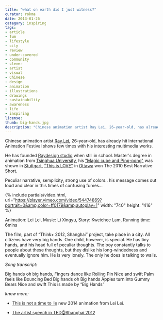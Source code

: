 ```yaml
---
title: "what on earth did I just witness?"
curator: rokma
date: 2013-01-26
category: inspiring
tags:
- article
- fun
- lifestyle
- city
- review
- under-covered
- community
- clever
- artist
- visual
- Chinese
- design
- animation
- illustrations
- drawings
- sustainability
- awareness
- life
- inspiring
license:
thumb: big-hands.jpg
description: "Chinese animation artist Ray Lei, 26-year-old, has already hit International Animation Festival shows few times with his interesting multimedia works."
---
```

Chinese animation artist <a href="http://vimeo.com/user1260672" title="He's on Vimeo with 16 videos"  >Ray Lei</a>, 26-year-old, has already hit International Animation Festival shows few times with his interesting multimedia works.  

He has founded <a href="http://www.raydesign.cn/" title="see!"  >Raydesign studio</a> when still in school. Master's degree in animation from <a href="http://en.wikipedia.org/wiki/Tsinghua_University" title="what?"  >Tsinghua University</a>, his <a href="http://vimeo.com/4258163" title="check it out on vimeo!"  >"Magic cube and Ping-pong"</a> was shown in <a href="http://www.itfs.de/en/" title="Ya wunderbar!"  >Stuttgart</a>, <a href="http://vimeo.com/12492973" title="watch it!"  >"This is LOVE"</a> in <a href="http://www.animationfestival.ca/" title="YOU CAN&rsquo;T UNSEE THIS STUFF"  >Ottawa</a> won The 2010 Best Narrative Short.

Peculiar narrative, semplicity, strong use of colors.. his message comes out loud and clear in this times of confusing fumes...

{% include partials/video.html, url="https://player.vimeo.com/video/54474869?portrait=0&amp;color=ff0179&amp;autoplay=1" width: "740" height: "416" %}

Animation: Lei Lei, Music: Li Xingyu, Story: Kweichee Lam, Running time: 6mins


The film, part of &ldquo;Think+ 2012, Shanghai&rdquo; project, take place in a city. All citizens have very big hands. One child, however, is special. He has tiny hands, and his head full of peculiar thoughts. The boy constantly talks to people about these thoughts, but they dislike his long-windedness and eventually ignore him. He is very lonely. The only he does is talking to walls.


_Song transcript:_

Big hands oh big hands,
Fingers dance like Rolling Pin
Nice and swift
Palm feels like Bouncing Bed
Big hands oh Big hands
Apples turn into Gummy Bears
Nice and swift
This is made by &ldquo;Big Hands&rdquo;  

_know more:_

- <a href="https://vimeo.com/93575669">This is not a time to lie</a> new 2014 animation from Lei Lei.

- <a href="https://vimeo.com/62831069">The artist  speech in TED@Shanghai 2012</a>
